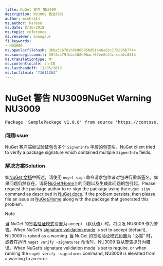 ```yaml
---
title: NuGet 警告 NU3009
description: NU3009 警告代码
author: mishra14
ms.author: karann
ms.date: 8/16/2018
ms.topic: reference
ms.reviewer: anangaur
f1_keywords:
- NU3009
ms.openlocfilehash: 3bba32670eb0bd6095bd51a46a68c172876b7744
ms.sourcegitcommit: 39f2ae79fbbc308e06acf67ee8e24cfcdb2c831b
ms.translationtype: MT
ms.contentlocale: zh-CN
ms.lasthandoff: 11/05/2019
ms.locfileid: "73611263"
---
```

# <a name="nuget-warning-nu3009"></a><span data-ttu-id="d16fb-103">NuGet 警告 NU3009</span><span class="sxs-lookup"><span data-stu-id="d16fb-103">NuGet Warning NU3009</span></span>

<pre>Package 'SamplePackage v1.0.0' from source 'https://contoso.com/index.json': The package signature file does not contain exactly one primary signature.</pre>

### <a name="issue"></a><span data-ttu-id="d16fb-104">问题</span><span class="sxs-lookup"><span data-stu-id="d16fb-104">Issue</span></span>

<span data-ttu-id="d16fb-105">NuGet 客户端尝试验证包含多个 `SignerInfo` 字段的包签名。</span><span class="sxs-lookup"><span data-stu-id="d16fb-105">NuGet client tried to verify a package signature which contained multiple `SignerInfo` fields.</span></span>


### <a name="solution"></a><span data-ttu-id="d16fb-106">解决方案</span><span class="sxs-lookup"><span data-stu-id="d16fb-106">Solution</span></span>

<span data-ttu-id="d16fb-107">如[NuGet 文档](https://docs.microsoft.com/nuget/create-packages/sign-a-package)中所述，请使用 `nuget sign` 命令请求包作者对包进行重新签名。如果问题仍然存在，请将[NuGet/Home](https://github.com/NuGet/Home/issues)上的问题以及生成此问题的包引起。</span><span class="sxs-lookup"><span data-stu-id="d16fb-107">Please request the package author to re-sign the package using the `nuget sign` command as described in [NuGet docs](https://docs.microsoft.com/nuget/create-packages/sign-a-package). If the problem persists, then please file an issue at [NuGet/Home](https://github.com/NuGet/Home/issues) along with the package that generated this problem.</span></span>


> [!Note]
> <span data-ttu-id="d16fb-108">当 NuGet 的[签名验证模式](https://docs.microsoft.com/nuget/consume-packages/installing-signed-packages#configure-package-signature-requirements)设置为 accept （默认值）时，将引发 NU3009 作为警告。</span><span class="sxs-lookup"><span data-stu-id="d16fb-108">When NuGet’s [signature validation mode](https://docs.microsoft.com/nuget/consume-packages/installing-signed-packages#configure-package-signature-requirements) is set to accept (default), NU3009 is raised as a warning.</span></span> <span data-ttu-id="d16fb-109">当 NuGet 的签名验证模式设置为 "必需" 时，或者在运行 `nuget verify -signatures` 命令时，NU3009 将从警告提升为错误。</span><span class="sxs-lookup"><span data-stu-id="d16fb-109">When NuGet’s signature validation mode is set to require, or when running the `nuget verify -signatures` command, NU3009 is elevated from a warning to an error.</span></span> 
